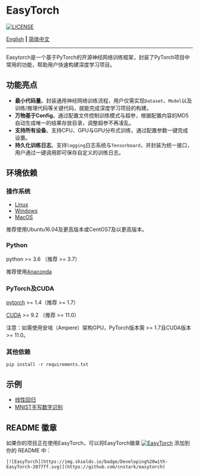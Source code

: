 # EasyTorch

[![LICENSE](https://img.shields.io/github/license/cnstark/easytorch.svg)](https://github.com/cnstark/easytorch/blob/master/LICENSE)

[English](README.md) **|** [简体中文](README_CN.md)

---

Easytorch是一个基于PyTorch的开源神经网络训练框架，封装了PyTorch项目中常用的功能，帮助用户快速构建深度学习项目。

## 功能亮点

* **最小代码量**。封装通用神经网络训练流程，用户仅需实现`Dataset`、`Model`以及训练/推理代码等关键代码，就能完成深度学习项目的构建。
* **万物基于Config**。通过配置文件控制训练模式与超参，根据配置内容的MD5自动生成唯一的结果存放目录，调整超参不再凌乱。
* **支持所有设备**。支持CPU、GPU与GPU分布式训练，通过配置参数一键完成设置。
* **持久化训练日志**。支持`logging`日志系统与`Tensorboard`，并封装为统一接口，用户通过一键调用即可保存自定义的训练日志。

## 环境依赖

### 操作系统

* [Linux](https://pytorch.org/get-started/locally/#linux-prerequisites)
* [Windows](https://pytorch.org/get-started/locally/#windows-prerequisites)
* [MacOS](https://pytorch.org/get-started/locally/#mac-prerequisites)

推荐使用Ubuntu16.04及更高版本或CentOS7及以更高版本。

### Python

python >= 3.6 （推荐 >= 3.7）

推荐使用[Anaconda](https://www.anaconda.com/)

### PyTorch及CUDA

[pytorch](https://pytorch.org/) >= 1.4（推荐 >= 1.7）

[CUDA](https://developer.nvidia.com/zh-cn/cuda-toolkit) >= 9.2 （推荐 >= 11.0）

注意：如需使用安培（Ampere）架构GPU，PyTorch版本需 >= 1.7且CUDA版本 >= 11.0。

### 其他依赖

```shell
pip install -r requirements.txt
```

## 示例

* [线性回归](examples/linear_regression)
* [MNIST手写数字识别](examples/mnist)

## README 徽章

如果你的项目正在使用EasyTorch，可以将EasyTorch徽章 [![EasyTorch](https://img.shields.io/badge/Developing%20with-EasyTorch-2077ff.svg)](https://github.com/cnstark/easytorch) 添加到你的 README 中：

```
[![EasyTorch](https://img.shields.io/badge/Developing%20with-EasyTorch-2077ff.svg)](https://github.com/cnstark/easytorch)
```

